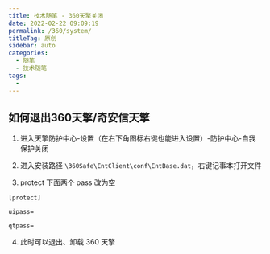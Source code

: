 ```yaml
---
title: 技术随笔 - 360天擎关闭
date: 2022-02-22 09:09:19
permalink: /360/system/
titleTag: 原创
sidebar: auto
categories: 
  - 随笔
  - 技术随笔
tags: 
  - 
---
```


## 如何退出360天擎/奇安信天擎

1. 进入天擎防护中心-设置（在右下角图标右键也能进入设置）-防护中心-自我保护关闭

2. 进入安装路径 `\360Safe\EntClient\conf\EntBase.dat`，右键记事本打开文件

3. protect 下面两个 pass 改为空

```text
[protect]

uipass=

qtpass=
```

4. 此时可以退出、卸载 360 天擎

